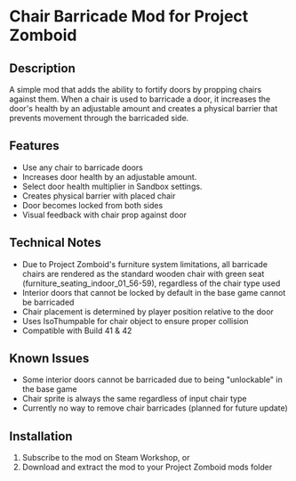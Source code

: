 # Chair Barricade Mod for Project Zomboid

## Description
A simple mod that adds the ability to fortify doors by propping chairs against them. When a chair is used to barricade a door, it increases the door's health by an adjustable amount and creates a physical barrier that prevents movement through the barricaded side.

## Features
- Use any chair to barricade doors
- Increases door health by an adjustable amount.
- Select door health multiplier in Sandbox settings.
- Creates physical barrier with placed chair
- Door becomes locked from both sides
- Visual feedback with chair prop against door

## Technical Notes
- Due to Project Zomboid's furniture system limitations, all barricade chairs are rendered as the standard wooden chair with green seat (furniture_seating_indoor_01_56-59), regardless of the chair type used
- Interior doors that cannot be locked by default in the base game cannot be barricaded
- Chair placement is determined by player position relative to the door
- Uses IsoThumpable for chair object to ensure proper collision
- Compatible with Build 41 & 42

## Known Issues
- Some interior doors cannot be barricaded due to being "unlockable" in the base game
- Chair sprite is always the same regardless of input chair type
- Currently no way to remove chair barricades (planned for future update)

## Installation
1. Subscribe to the mod on Steam Workshop, or
2. Download and extract the mod to your Project Zomboid mods folder
